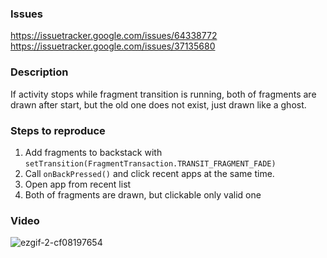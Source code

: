 ### Issues

https://issuetracker.google.com/issues/64338772
https://issuetracker.google.com/issues/37135680

### Description

If activity stops while fragment transition is running,
both of fragments are drawn after start,
but the old one does not exist, just drawn like a ghost.

### Steps to reproduce

1. Add fragments to backstack with `setTransition(FragmentTransaction.TRANSIT_FRAGMENT_FADE)`
1. Call `onBackPressed()` and click recent apps at the same time.
1. Open app from recent list
1. Both of fragments are drawn, but clickable only valid one

### Video

![ezgif-2-cf08197654](https://user-images.githubusercontent.com/9081555/43469630-48f3759e-94ef-11e8-825b-5b18c92bf1c1.gif)
